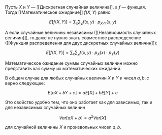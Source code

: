 
Пусть $X$ и $Y$ — [[Дискретная случайная величина]], а $f$ — функция. Тогда [[Математическое ожидание]] $f(X, Y)$ равно

$$E[f(X, Y)]=\sum_{x}​\sum_{y}​f(x, y)⋅p_X,_Y​(x, y)$$

А если случайные величины независимы ([[Независимость случайных величин]]), то даже не нужно знать совместное распределение ([[Функция распределения для двух дискретных случайных величин]]):

$$E[f(X, Y)]=\sum_{x}\sum_{y}​f(x, y)⋅p_X​(x)⋅p_Y​(y)$$

Математическое ожидание суммы случайных величин можно представить как сумму их математических ожиданий.

В общем случае для любых случайных величин $X$ и $Y$ и чисел $a, b, c$ верно следующее:

$$E[aX+bY+c]=aE[X]+bE[Y]+c$$

Это свойство удобно тем, что оно работает как для зависимых, так и для независимых случайных величин

$$Var[aX+b]=a^2Var[X]$$

для случайной величины $X$ и произвольных чисел $a, b$.